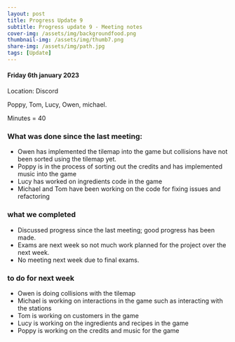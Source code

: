 ```yaml
---
layout: post
title: Progress Update 9
subtitle: Progress update 9 - Meeting notes
cover-img: /assets/img/backgroundfood.png
thumbnail-img: /assets/img/thumb7.png
share-img: /assets/img/path.jpg
tags: [Update]
---
```

<h4>Friday 6th january 2023</h4> 
<p>Location: Discord<br>
<p>Poppy, Tom, Lucy, Owen, michael.<br>
<p>Minutes = 40<br>
<h3>What was done since the last meeting:</h3>
<ul>
  <li>Owen has implemented the tilemap into the game but collisions have not been sorted using the tilemap yet.</li>
  <li>Poppy is in the process of sorting out the credits and has implemented music into the game</li>
  <li>Lucy has worked on ingredients code in the game</li>
  <li>Michael and Tom have been working on the code for fixing issues and refactoring</li>
</ul>
<h3>what we completed</h3>
<ul>
  <li>Discussed progress since the last meeting; good progress has been made.</li>
  <li>Exams are next week so not much work planned for the project over the next week.</li>
  <li>No meeting next week due to final exams.</li>
</ul>
<h3> to do for next week</h3>
<ul>
  <li>Owen is doing collisions with the tilemap 
  <li>Michael is working on interactions in the game such as interacting with the stations</li>
     <li>Tom is working on customers in the game</li> 
     <li>Lucy is working on the ingredients and recipes in the game</li>
     <li>Poppy is working on the credits and music for the game</li>
  </ul>
